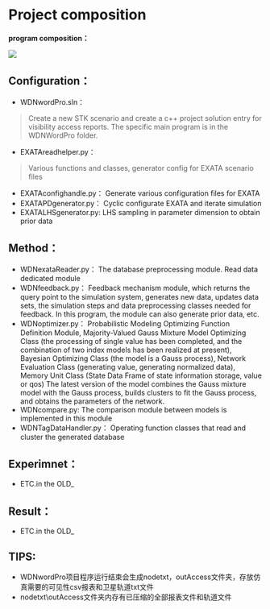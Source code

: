 # Project composition

**program composition：**

![](http://m.qpic.cn/psb?/V10dYaiX2qXpCo/klMq3rQ0b9**ZMElqI8ouN4EvWPhqP69rH2ZKpF4vq0!/b/dFIBAAAAAAAA&bo=WQS4AAAAAAADF9c!&rf=viewer_4&t=5)

## Configuration：

- WDNwordPro.sln：
>Create a new STK scenario and create a c++ project solution entry for visibility access reports. The specific main program is in the WDNWordPro folder.
- EXATAreadhelper.py：
>Various functions and classes, generator config for EXATA scenario files
- EXATAconfighandle.py：
Generate various configuration files for EXATA
- EXATAPDgenerator.py：
Cyclic configurate EXATA and iterate simulation
- EXATALHSgenerator.py:
LHS sampling in parameter dimension to obtain prior data

## Method：
- WDNexataReader.py：
The database preprocessing module. Read data dedicated module
- WDNfeedback.py：
Feedback mechanism module, which returns the query point to the simulation system, generates new data, updates data sets, the simulation steps and data preprocessing classes needed for feedback. In this program, the module can also generate prior data, etc.
- WDNoptimizer.py：
Probabilistic Modeling Optimizing Function Definition Module, Majority-Valued Gauss Mixture Model Optimizing Class (the processing of single value has been completed, and the combination of two index models has been realized at present), Bayesian Optimizing Class (the model is a Gauss process), Network Evaluation Class (generating value, generating normalized data), Memory Unit Class (State Data Frame of state information storage, value or qos) The latest version of the model combines the Gauss mixture model with the Gauss process, builds clusters to fit the Gauss process, and obtains the parameters of the network.
- WDNcompare.py:
The comparison module between models is implemented in this module
- WDNTagDataHandler.py：
Operating function classes that read and cluster the generated database 

## Experimnet：
- ETC.in the OLD_


## Result：
- ETC.in the OLD_





## TIPS:

- WDNwordPro项目程序运行结束会生成nodetxt，outAccess文件夹，存放仿真需要的可见性csv报表和卫星轨道txt文件
- nodetxt\outAccess文件夹内存有已压缩的全部报表文件和轨道文件




